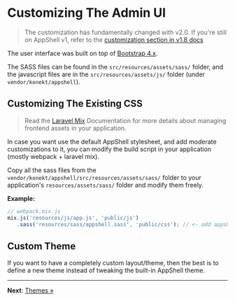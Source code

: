 # Customizing The Admin UI

> The customization has fundamentally changed with v2.0. If you're still on AppShell v1, refer to
> the [customization section in v1.8 docs](https://konekt.dev/appshell/1.8/customize-admin-ui)

The user interface was built on top of [Bootstrap 4.x](https://getbootstrap.com/docs/4.5).

The SASS files can be found in the `src/resources/assets/sass/` folder, and the javascript files are
in the `src/resources/assets/js/` folder (under `vendor/konekt/appshell`).

## Customizing The Existing CSS

> Read the [Laravel Mix](https://laravel.com/docs/8.x/mix#sass) Documentation for more details about
> managing frontend assets in your application.

In case you want use the default AppShell stylesheet, and add moderate customizations to it,
you can modify the build script in your application (mostly webpack + laravel mix).

Copy all the sass files from the
`vendor/konekt/appshell/src/resources/assets/sass/` folder to your application's
`resources/assets/sass/` folder and modify them freely.

**Example:**

```js
// webpack.mix.js
mix.js('resources/js/app.js', 'public/js')
   .sass('resources/sass/appshell.sass', 'public/css'); // <- add appshell to mix config
```

## Custom Theme

If you want to have a completely custom layout/theme, then the best is to define a new theme instead
of tweaking the built-in AppShell theme.

---

**Next**: [Themes &raquo;](themes.md)
